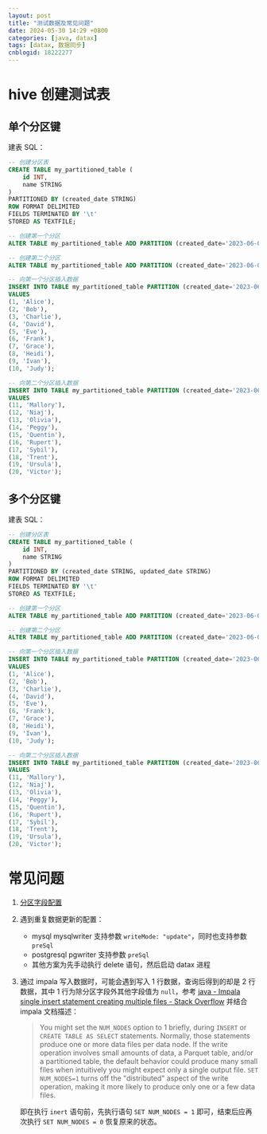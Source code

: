 ```yaml
---
layout: post
title: "测试数据及常见问题"
date: 2024-05-30 14:29 +0800
categories: [java, datax]
tags: [datax, 数据同步]
cnblogid: 18222277
---
```


# hive 创建测试表

## 单个分区键
建表 SQL：

```sql
-- 创建分区表
CREATE TABLE my_partitioned_table (
    id INT,
    name STRING
) 
PARTITIONED BY (created_date STRING)
ROW FORMAT DELIMITED
FIELDS TERMINATED BY '\t'
STORED AS TEXTFILE;

-- 创建第一个分区
ALTER TABLE my_partitioned_table ADD PARTITION (created_date='2023-06-01');

-- 创建第二个分区
ALTER TABLE my_partitioned_table ADD PARTITION (created_date='2023-06-02');

-- 向第一个分区插入数据
INSERT INTO TABLE my_partitioned_table PARTITION (created_date='2023-06-01')
VALUES
(1, 'Alice'),
(2, 'Bob'),
(3, 'Charlie'),
(4, 'David'),
(5, 'Eve'),
(6, 'Frank'),
(7, 'Grace'),
(8, 'Heidi'),
(9, 'Ivan'),
(10, 'Judy');

-- 向第二个分区插入数据
INSERT INTO TABLE my_partitioned_table PARTITION (created_date='2023-06-02')
VALUES
(11, 'Mallory'),
(12, 'Niaj'),
(13, 'Olivia'),
(14, 'Peggy'),
(15, 'Quentin'),
(16, 'Rupert'),
(17, 'Sybil'),
(18, 'Trent'),
(19, 'Ursula'),
(20, 'Victor');
```

## 多个分区键
建表 SQL：

```sql
-- 创建分区表
CREATE TABLE my_partitioned_table (
    id INT,
    name STRING
) 
PARTITIONED BY (created_date STRING, updated_date STRING)
ROW FORMAT DELIMITED
FIELDS TERMINATED BY '\t'
STORED AS TEXTFILE;

-- 创建第一个分区
ALTER TABLE my_partitioned_table ADD PARTITION (created_date='2023-06-01', updated_date='2023-06-01');

-- 创建第二个分区
ALTER TABLE my_partitioned_table ADD PARTITION (created_date='2023-06-02', updated_date='2023-06-02');

-- 向第一个分区插入数据
INSERT INTO TABLE my_partitioned_table PARTITION (created_date='2023-06-01', updated_date='2023-06-01')
VALUES
(1, 'Alice'),
(2, 'Bob'),
(3, 'Charlie'),
(4, 'David'),
(5, 'Eve'),
(6, 'Frank'),
(7, 'Grace'),
(8, 'Heidi'),
(9, 'Ivan'),
(10, 'Judy');

-- 向第二个分区插入数据
INSERT INTO TABLE my_partitioned_table PARTITION (created_date='2023-06-02', updated_date='2023-06-02')
VALUES
(11, 'Mallory'),
(12, 'Niaj'),
(13, 'Olivia'),
(14, 'Peggy'),
(15, 'Quentin'),
(16, 'Rupert'),
(17, 'Sybil'),
(18, 'Trent'),
(19, 'Ursula'),
(20, 'Victor');
```

# 常见问题
1. [分区字段配置](https://segmentfault.com/a/1190000022951666)
2. 遇到重复数据更新的配置：

     - mysql mysqlwriter 支持参数 `writeMode: "update"`，同时也支持参数 `preSql`
     - postgresql pgwriter 支持参数 `preSql`
     - 其他方案为先手动执行 delete 语句，然后启动 datax 进程
3. 通过 impala 写入数据时，可能会遇到写入 1 行数据，查询后得到的却是 2 行数据，其中 1 行为除分区字段外其他字段值为 `null`，参考 [java - Impala single insert statement creating multiple files - Stack Overflow](https://stackoverflow.com/questions/53548928/impala-single-insert-statement-creating-multiple-files) 并结合 impala 文档描述：

   > You might set the `NUM_NODES` option to 1 briefly, during `INSERT` or `CREATE TABLE AS SELECT` statements. Normally, those statements produce one or more data files per data node. If the write operation involves small amounts of data, a Parquet table, and/or a partitioned table, the default behavior could produce many small files when intuitively you might expect only a single output file. `SET NUM_NODES=1` turns off the "distributed" aspect of the write operation, making it more likely to produce only one or a few data files.

   即在执行 `inert` 语句前，先执行语句 `SET NUM_NODES = 1` 即可，结束后应再次执行 `SET NUM_NODES = 0` 恢复原来的状态。

